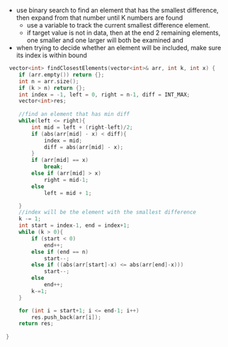 - use binary search to find an element that has the smallest difference, then expand from that number until K numbers are found
    - use a variable to track the current smallest difference element.
    - if target value is not in data, then at the end 2 remaining elements, one smaller and one larger will both be examined and 
- when trying to decide whether an element will be included, make sure its index is within bound

```cpp
 vector<int> findClosestElements(vector<int>& arr, int k, int x) {
    if (arr.empty()) return {};
    int n = arr.size();
    if (k > n) return {};
    int index = -1, left = 0, right = n-1, diff = INT_MAX;
    vector<int>res;
    
    //find an element that has min diff 
    while(left <= right){
        int mid = left + (right-left)/2;
        if (abs(arr[mid] - x) < diff){
            index = mid;
            diff = abs(arr[mid] - x);
        }
        if (arr[mid] == x)
            break;
        else if (arr[mid] > x)
            right = mid-1;
        else 
            left = mid + 1;

    }
    //index will be the element with the smallest difference
    k -= 1;
    int start = index-1, end = index+1;
    while (k > 0){
        if (start < 0)
            end++;
        else if (end == n)
            start--;
        else if ((abs(arr[start]-x) <= abs(arr[end]-x)))
            start--;
        else
            end++;
        k-=1;      
    }

    for (int i = start+1; i <= end-1; i++)
        res.push_back(arr[i]);
    return res;
    
}
```
